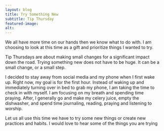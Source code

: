 ```yaml
---
layout: blog
title: Try Something New
subtitle: Tip Thursday
featured-image:
alt:
---		
```


We all have more time on our hands then we know what to do with. I am choosing to look at this time as a gift and prioritize things I wanted to try.

Tip Thursdays are about making small changes for a significant impact down the road. Trying something new does not have to be huge. It can be a small change, or a small step.

I decided to stay away from social media and my phone when I first wake up. Right now, my goal is for the first hour. Instead of waking up and immediately turning over in bed to grab my phone, I am taking the time to check in with myself. I am focusing on my breath and spending time praying. After, I generally go and make my celery juice, empty the dishwasher, and spend time journaling, reading, praying and listening to worship.

Let us all use this time we have to try some new things or create new practices and habits. I would love to hear some of the things you are trying
